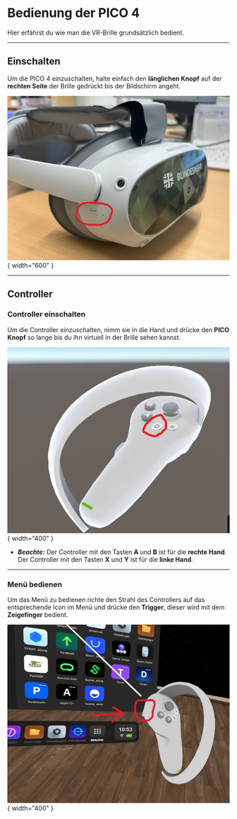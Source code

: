 # Bedienung der PICO 4
Hier erfährst du wie man die VR-Brille grundsätzlich bedient.

---

## Einschalten
Um die PICO 4 einzuschalten, halte einfach den **länglichen Knopf** auf der **rechten Seite** der Brille gedrückt bis der Bildschirm angeht.

![Foto PICO 4: Einschalten](../assets/images/einschalten.jpg){ width="600" }

---

## Controller

### Controller einschalten

Um die Controller einzuschalten, nimm sie in die Hand und drücke den **PICO Knopf** so lange bis du ihn virtuell in der Brille sehen kannst.

![PICO 4 Controller](../assets/images/pico-button.png){ width="400" }

* ***Beachte:*** Der Controller mit den Tasten **A** und **B** ist für die **rechte Hand**. Der Controller mit den Tasten **X** und **Y** ist für die **linke Hand**. 

---

### Menü bedienen

Um das Menü zu bedienen richte den Strahl des Controllers auf das entsprechende Icon im Menü und drücke den **Trigger**, dieser wird mit dem **Zeigefinger** bedient.

![PICO 4 Controller](../assets/images/menu-bedienen.jpeg){ width="400" }



